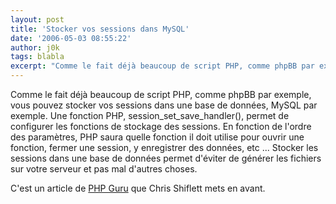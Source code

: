 ```yaml
---
layout: post
title: 'Stocker vos sessions dans MySQL'
date: '2006-05-03 08:55:22'
author: j0k
tags: blabla
excerpt: "Comme le fait déjà beaucoup de script PHP, comme phpBB par exemple, vous pouvez stocker vos sessions dans une base de données, MySQL par exemple.     \nUne fonction PHP, session_set_save_handler(), permet de configurer les fonctions de stockage des sessions. En fonction de l'ordre des paramètres, PHP saura quelle fonction il doit utilise pour ouvrir une fonction,      …"
---
```


Comme le fait déjà beaucoup de script PHP, comme phpBB par exemple, vous pouvez stocker vos sessions dans une base de données, MySQL par exemple.
Une fonction PHP, session_set_save_handler(), permet de configurer les fonctions de stockage des sessions. En fonction de l'ordre des paramètres, PHP saura quelle fonction il doit utilise pour ouvrir une fonction, fermer une session, y enregistrer des données, etc ...   Stocker les sessions dans une base de données permet d'éviter de générer les fichiers sur votre serveur et pas mal d'autres choses.

C'est un article de [PHP Guru](http://shiflett.org/articles/guru-speak-jan2005) que Chris Shiflett mets en avant.
